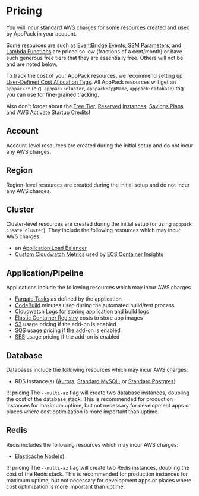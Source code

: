 # Pricing

You will incur standard AWS charges for some resources created and used by AppPack in your account.
    
Some resources are such as [EventBridge Events](https://aws.amazon.com/eventbridge/pricing/), [SSM Parameters](https://aws.amazon.com/systems-manager/pricing/#Parameter_Store), and [Lambda Functions](https://aws.amazon.com/lambda/pricing/) are priced so low (fractions of a cent/month) or have such generous free tiers that they are essentially free. Others will not be and are noted below.

To track the cost of your AppPack resources, we recommend setting up [User-Defined Cost Allocation Tags](https://docs.aws.amazon.com/awsaccountbilling/latest/aboutv2/activating-tags.html). All AppPack resources will get an `apppack:*` (e.g. `apppack:cluster`, `apppack:appName`, `apppack:database`) tag you can use for fine-grained tracking.

Also don't forget about the [Free Tier](https://aws.amazon.com/free/), [Reserved](https://aws.amazon.com/rds/reserved-instances/) [Instances](https://aws.amazon.com/ec2/pricing/reserved-instances/), [Savings Plans](https://aws.amazon.com/savingsplans/pricing/) and [AWS Activate Startup Credits](https://aws.amazon.com/activate/)!

## Account

Account-level resources are created during the initial setup and do not incur any AWS charges.

## Region

Region-level resources are created during the initial setup and do not incur any AWS charges.

## Cluster

Cluster-level resources are created during the initial setup (or using `apppack create cluster`). They include the following resources which may incur AWS charges:

* an [Application Load Balancer](https://aws.amazon.com/elasticloadbalancing/pricing/)
* [Custom Cloudwatch Metrics](https://aws.amazon.com/cloudwatch/pricing/) used by [ECS Container Insights](https://docs.aws.amazon.com/AmazonECS/latest/developerguide/cloudwatch-container-insights.html)

## Application/Pipeline

Applications include the following resources which may incur AWS charges

* [Fargate Tasks](https://aws.amazon.com/fargate/pricing/) as defined by the application
* [CodeBuild](https://aws.amazon.com/codebuild/pricing/) minutes used during the automated build/test process
* [Cloudwatch Logs](https://aws.amazon.com/ecr/pricing/) for storing application and build logs
* [Elastic Container Registry](https://aws.amazon.com/ecr/pricing/) costs to store app images
* [S3](https://aws.amazon.com/s3/pricing/) usage pricing if the add-on is enabled
* [SQS](https://aws.amazon.com/sqs/pricing/) usage pricing if the add-on is enabled
* [SES](https://aws.amazon.com/ses/pricing/) usage pricing if the add-on is enabled

## Database

Databases include the following resources which may incur AWS charges:

* RDS Instance(s) ([Aurora](https://aws.amazon.com/rds/aurora/pricing/), [Standard MySQL](https://aws.amazon.com/rds/mysql/pricing/), or [Standard Postgres](https://aws.amazon.com/rds/postgresql/pricing/))

!!! pricing
    The `--multi-az` flag will create two database instances, doubling the cost of the database stack. This is recommended for production instances for maximum uptime, but not necessary for development apps or places where cost optimization is more important than uptime.

## Redis

Redis includes the following resources which may incur AWS charges:

* [Elasticache Node(s)](https://aws.amazon.com/elasticache/pricing/)

!!! pricing
    The `--multi-az` flag will create two Redis instances, doubling the cost of the Redis stack. This is recommended for production instances for maximum uptime, but not necessary for development apps or places where cost optimization is more important than uptime.


